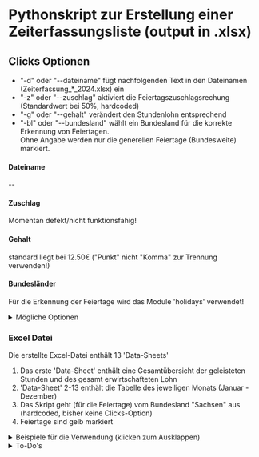 # Pythonskript zur Erstellung einer Zeiterfassungsliste (output in .xlsx)

## Clicks Optionen

- "-d" oder "--dateiname" fügt nachfolgenden Text in den Dateinamen (Zeiterfassung_*_2024.xlsx) ein
- "-z" oder "--zuschlag" aktiviert die Feiertagszuschlagsrechung (Standardwert bei 50%, hardcoded)
- "-g" oder "--gehalt" verändert den Stundenlohn entsprechend
- "-bl" oder "--bundesland" wählt ein Bundesland für die korrekte Erkennung von Feiertagen. </br>   Ohne Angabe werden nur die generellen Feiertage (Bundesweite) markiert.

#### Dateiname

--

#### Zuschlag

Momentan defekt/nicht funktionsfahig!

#### Gehalt

standard liegt bei 12.50€ ("Punkt" nicht "Komma" zur Trennung verwenden!)


#### Bundesländer

Für die Erkennung der Feiertage wird das Module 'holidays' verwendet!

<details>
   <summary> Mögliche Optionen</summary>
</br>
   
   1. BB (Brandenburg)
   2. BE (Berlin)
   3. BW (Baden-Württemberg)
   4. BY (Bayern)
   5. HB (Bremen)
   6. HE (Hessen)
   7. HH (Hamburg)
   8. MV (Mecklenburg-Vorpommern)
   9. NI (Niedersachsen)
   10. NW (Nordrhein-Westfalen)
   11. RP (Rheinland-Pfalz)
   12. SH (Schleswig-Holstein)
   13. SL (Saarland)
   14. SN (Sachsen)
   15. ST (Sachsen-Anhalt)
   16. TH (Thüringen)

</details>

### Excel Datei

Die erstellte Excel-Datei enthält 13 'Data-Sheets'

   1. Das erste 'Data-Sheet' enthält eine Gesamtübersicht der geleisteten Stunden und des gesamt erwirtschafteten Lohn
   2. 'Data-Sheet' 2-13 enthält die Tabelle des jeweiligen Monats (Januar - Dezember)
   3. Das Skript geht (für die Feiertage) vom Bundesland "Sachsen" aus (hardcoded, bisher keine Clicks-Option)
   4. Feiertage sind gelb markiert

<details>
<summary> Beispiele für die Verwendung (klicken zum Ausklappen)</summary>

### Standardverwendung
```bash
py main.py
```
Erstellt eine Excel-Datei mit Standardstundenlohn (12,50€) ohne Feiertagszuschlag

### Mit angepasstem Stundenlohn
```bash
py main.py --gehalt 14.50
```

```bash
py main.py -g 14.50
```
Verwendet 14,50€ als Stundenlohn

### Mit Feiertagszuschlag
```bash
py main.py --zuschlag
```

```bash
py main.py -z
```

### Definition Bundesland (Bsp.: Sachsen)
```bash
py main.py --bundesland SN
```

```bash
py main.py -bl SN
```
Aktiviert die Feiertagszuschlagsberechnung (50%)

### Mit eigenem Dateinamen
```bash
py main.py --dateiname MeineZeiterfassung
```

```bash
py main.py -d MeineZeiterfassung
```
Erstellt "Zeitplan_MeineZeiterfassung_2024.xlsx"

### Alle Optionen kombiniert
```bash
py main.py -d MeineZeiterfassung -g 14.50 -z
```
Verwendet alle verfügbaren Optionen
</details>

<details>
   <summary> To-Do's</summary>
</br>
   
   1. DONE! Clicks-Option zur Auswahl des Bundeslandes (für korrekte Eintragung Feiertage)
   2. DONE! Grundgehalt als feste Konstante auf 'Data-Sheet' 1 (zur einfachen Anpassung)
   3. Clicks-Option zur genauen Definition des Feiertagzuschlages & Wochenend- & Nachtzuschläge (entsprechende Clicks-Option)
   4. GUI für nutzerfreundlichere Bedienung (Custom TKinter)
      
   
</details>


